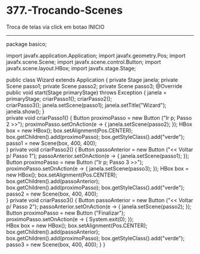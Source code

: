 # 377.-Trocando-Scenes
Troca de telas via click em botao
INICIO
_________________________________
package basico;

import javafx.application.Application;
import javafx.geometry.Pos;
import javafx.scene.Scene;
import javafx.scene.control.Button;
import javafx.scene.layout.HBox;
import javafx.stage.Stage;

public class Wizard extends Application {
	private Stage janela;
	private Scene passo1;
	private Scene passo2;
	private Scene passo3;
	@Override
	public void start(Stage primaryStage) throws Exception {
		janela = primaryStage;
		criarPasso1();
		criarPasso2();	
		criarPasso3();
		janela.setScene(passo1);
		janela.setTitle("Wizard");
		janela.show();
	}	
	private void criarPasso1() {
		Button proximoPasso = new Button ("Ir p; Passo 2 >>");
		proximoPasso.setOnAction(e -> {
			janela.setScene(passo2);
		});	
		HBox box = new HBox();
		box.setAlignment(Pos.CENTER);
		box.getChildren().add(proximoPasso);
		box.getStyleClass().add("verde");	
		passo1 = new Scene(box, 400, 400);		
	}
	private void criarPasso2() {
		Button passoAnterior = new Button ("<< Voltar p/ Passo 1");
		passoAnterior.setOnAction(e -> {
			janela.setScene(passo1);
		});
		Button proximoPasso = new Button ("Ir p; Passo 3 >>");
		proximoPasso.setOnAction(e -> {
			janela.setScene(passo3);
		});	
		HBox box = new HBox();
		box.setAlignment(Pos.CENTER);
		box.getChildren().add(passoAnterior);
		box.getChildren().add(proximoPasso);
		box.getStyleClass().add("verde");		
		passo2 = new Scene(box, 400, 400);		
	}
	private void criarPasso3() {
		Button passoAnterior = new Button ("<< Voltar p/ Passo 2");
		passoAnterior.setOnAction(e -> {
			janela.setScene(passo2);
		});
		Button proximoPasso = new Button ("Finalizar");
		proximoPasso.setOnAction(e -> {
			System.exit(0);
		});		
		HBox box = new HBox();
		box.setAlignment(Pos.CENTER);
		box.getChildren().add(passoAnterior);
		box.getChildren().add(proximoPasso);
		box.getStyleClass().add("verde");
		passo3 = new Scene(box, 400, 400);
	}
}
